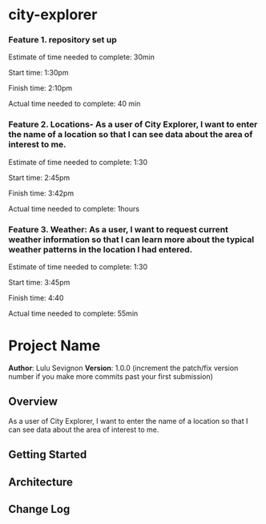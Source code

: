 # city-explorer

### Feature 1. repository set up

Estimate of time needed to complete: 30min

Start time: 1:30pm

Finish time: 2:10pm

Actual time needed to complete: 40 min

### Feature 2. Locations- As a user of City Explorer, I want to enter the name of a location so that I can see data about the area of interest to me.

Estimate of time needed to complete: 1:30

Start time: 2:45pm

Finish time: 3:42pm

Actual time needed to complete: 1hours

### Feature 3. Weather: As a user, I want to request current weather information so that I can learn more about the typical weather patterns in the location I had entered.

Estimate of time needed to complete: 1:30

Start time: 3:45pm

Finish time: 4:40

Actual time needed to complete: 55min

# Project Name

**Author**: Lulu Sevignon
**Version**: 1.0.0 (increment the patch/fix version number if you make more commits past your first submission)

## Overview
<!-- Provide a high level overview of what this application is and why you are building it, beyond the fact that it's an assignment for this class. (i.e. What's your problem domain?) -->

 As a user of City Explorer, I want to enter the name of a location so that I can see data about the area of interest to me.

## Getting Started
<!-- What are the steps that a user must take in order to build this app on their own machine and get it running? -->

## Architecture
<!-- Provide a detailed description of the application design. What technologies (languages, libraries, etc) you're using, and any other relevant design information. -->

## Change Log
<!-- Use this area to document the iterative changes made to your application as each feature is successfully implemented. Use time stamps. Here's an examples:

01-01-2001 4:59pm - Application now has a fully-functional express server, with a GET route for the location resource.

## Credits and Collaborations
<!-- Give credit (and a link) to other people or resources that helped you build this application. -->